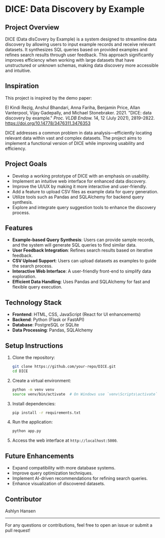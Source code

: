 # DICE: Data Discovery by Example

## Project Overview
DICE (Data dIsCovery by Example) is a system designed to streamline data discovery by allowing users to input example records and receive relevant datasets. It synthesizes SQL queries based on provided examples and refines search results through user feedback. This approach significantly improves efficiency when working with large datasets that have unstructured or unknown schemas, making data discovery more accessible and intuitive.

## Inspiration
This project is inspired by the demo paper:

El Kindi Rezig, Anshul Bhandari, Anna Fariha, Benjamin Price, Allan Vanterpool, Vijay Gadepally, and Michael Stonebraker. 2021. "DICE: data discovery by example." *Proc. VLDB Endow.* 14, 12 (July 2021), 2819–2822. https://doi.org/10.14778/3476311.3476353

DICE addresses a common problem in data analysis—efficiently locating relevant data within vast and complex datasets. The project aims to implement a functional version of DICE while improving usability and efficiency.

## Project Goals
- Develop a working prototype of DICE with an emphasis on usability.
- Implement an intuitive web interface for enhanced data discovery.
- Improve the UI/UX by making it more interactive and user-friendly.
- Add a feature to upload CSV files as example data for query generation.
- Utilize tools such as Pandas and SQLAlchemy for backend query synthesis.
- Explore and integrate query suggestion tools to enhance the discovery process.

## Features
- **Example-based Query Synthesis**: Users can provide sample records, and the system will generate SQL queries to find similar data.
- **User Feedback Integration**: Refines search results based on iterative feedback.
- **CSV Upload Support**: Users can upload datasets as examples to guide the search process.
- **Interactive Web Interface**: A user-friendly front-end to simplify data exploration.
- **Efficient Data Handling**: Uses Pandas and SQLAlchemy for fast and flexible query execution.

## Technology Stack
- **Frontend**: HTML, CSS, JavaScript (React for UI enhancements)
- **Backend**: Python (Flask or FastAPI)
- **Database**: PostgreSQL or SQLite
- **Data Processing**: Pandas, SQLAlchemy

## Setup Instructions
1. Clone the repository:
   ```sh
   git clone https://github.com/your-repo/DICE.git
   cd DICE
   ```
2. Create a virtual environment:
   ```sh
   python -m venv venv
   source venv/bin/activate  # On Windows use `venv\Scripts\activate`
   ```
3. Install dependencies:
   ```sh
   pip install -r requirements.txt
   ```
4. Run the application:
   ```sh
   python app.py
   ```
5. Access the web interface at `http://localhost:5000`.

## Future Enhancements
- Expand compatibility with more database systems.
- Improve query optimization techniques.
- Implement AI-driven recommendations for refining search queries.
- Enhance visualization of discovered datasets.

## Contributor
Ashlyn Hansen

---
For any questions or contributions, feel free to open an issue or submit a pull request!
